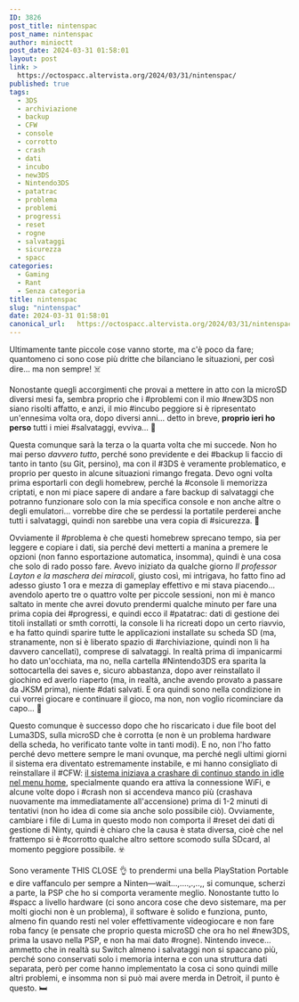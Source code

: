 ```yaml
---
ID: 3826
post_title: nintenspac
post_name: nintenspac
author: minioctt
post_date: 2024-03-31 01:58:01
layout: post
link: >
  https://octospacc.altervista.org/2024/03/31/nintenspac/
published: true
tags:
  - 3DS
  - archiviazione
  - backup
  - CFW
  - console
  - corrotto
  - crash
  - dati
  - incubo
  - new3DS
  - Nintendo3DS
  - patatrac
  - problema
  - problemi
  - progressi
  - reset
  - rogne
  - salvataggi
  - sicurezza
  - spacc
categories:
  - Gaming
  - Rant
  - Senza categoria
title: nintenspac
slug: "nintenspac"
date: 2024-03-31 01:58:01
canonical_url:   https://octospacc.altervista.org/2024/03/31/nintenspac/
---
```

<!-- wp:paragraph -->
<p markdown="1">Ultimamente tante piccole cose vanno storte, ma c'è poco da fare; quantomeno ci sono cose più dritte che bilanciano le situazioni, per così dire... ma non sempre! ☠️</p>
<!-- /wp:paragraph -->

<!-- wp:paragraph -->
<p markdown="1">Nonostante quegli accorgimenti che provai a mettere in atto con la microSD diversi mesi fa, sembra proprio che i #problemi con il mio #new3DS non siano risolti affatto, e anzi, il mio #incubo peggiore si è ripresentato un'ennesima volta ora, dopo diversi anni... detto in breve, <strong>proprio ieri ho perso</strong> tutti i miei #salvataggi, evviva... 🥱</p>
<!-- /wp:paragraph -->

<!-- wp:paragraph -->
<p markdown="1">Questa comunque sarà la terza o la quarta volta che mi succede. Non ho mai perso <em>davvero tutto</em>, perché sono previdente e dei #backup li faccio di tanto in tanto (su Git, persino), ma con il #3DS è veramente problematico, e proprio per questo in alcune situazioni rimango fregata. Devo ogni volta prima esportarli con degli homebrew, perché la #console li memorizza criptati, e non mi piace sapere di andare a fare backup di salvataggi che potranno funzionare solo con la mia specifica console e non anche altre o degli emulatori... vorrebbe dire che se perdessi la portatile perderei anche tutti i salvataggi, quindi non sarebbe una vera copia di #sicurezza. 🦧</p>
<!-- /wp:paragraph -->

<!-- wp:paragraph -->
<p markdown="1">Ovviamente il #problema è che questi homebrew sprecano tempo, sia per leggere e copiare i dati, sia perché devi metterti a manina a premere le opzioni (non fanno esportazione automatica, insomma), quindi è una cosa che solo di rado posso fare. Avevo iniziato da qualche giorno <em>Il professor Layton e la maschera dei miracoli</em>, giusto così, mi intrigava, ho fatto fino ad adesso giusto 1 ora e mezza di gameplay effettivo e mi stava piacendo... avendolo aperto tre o quattro volte per piccole sessioni, non mi è manco saltato in mente che avrei dovuto prendermi qualche minuto per fare una prima copia dei #progressi, e quindi ecco il #patatrac: dati di gestione dei titoli installati or smth corrotti, la console li ha ricreati dopo un certo riavvio, e ha fatto quindi sparire tutte le applicazioni installate su scheda SD (ma, stranamente, non si è liberato spazio di #archiviazione, quindi non li ha davvero cancellati), comprese di salvataggi. In realtà prima di impanicarmi ho dato un'occhiata, ma no, nella cartella #Nintendo3DS era sparita la sottocartella dei saves e, sicuro abbastanza, dopo aver reinstallato il giochino ed averlo riaperto (ma, in realtà, anche avendo provato a passare da JKSM prima), niente #dati salvati. E ora quindi sono nella condizione in cui vorrei giocare e continuare il gioco, ma non, non voglio ricominciare da capo... 🚱</p>
<!-- /wp:paragraph -->

<!-- wp:paragraph -->
<p markdown="1">Questo comunque è successo dopo che ho riscaricato i due file boot del Luma3DS, sulla microSD che è corrotta (e non è un problema hardware della scheda, ho verificato tante volte in tanti modi). E no, non l'ho fatto perché devo mettere sempre le mani ovunque, ma perché negli ultimi giorni il sistema era diventato estremamente instabile, e mi hanno consigliato di reinstallare il #CFW: <a href="https://t.me/Nlhlehde/180189">il sistema iniziava a crashare di continuo stando in idle nel menu home</a>, specialmente quando era attiva la connessione WiFi, e alcune volte dopo i #crash non si accendeva manco più (crashava nuovamente ma immediatamente all'accensione) prima di 1-2 minuti di tentativi (non ho idea di come sia anche solo possibile ciò). Ovviamente, cambiare i file di Luma in questo modo non comporta il #reset dei dati di gestione di Ninty, quindi è chiaro che la causa è stata diversa, cioè che nel frattempo si è #corrotto qualche altro settore scomodo sulla SDcard, al momento peggiore possibile. ☣️</p>
<!-- /wp:paragraph -->

<!-- wp:paragraph -->
<p markdown="1">Sono veramente THIS CLOSE 👌 to prendermi una bella PlayStation Portable e dire vaffanculo per sempre a Ninten—wait...,....,.,..,, si comunque, scherzi a parte, la PSP che ho si comporta veramente meglio. Nonostante tutto lo #spacc a livello hardware (ci sono ancora cose che devo sistemare, ma per molti giochi non è un problema), il software è solido e funziona, punto, almeno fin quando resti nel voler effettivamente videogiocare e non fare roba fancy (e pensate che proprio questa microSD che ora ho nel #new3DS, prima la usavo nella PSP, e non ha mai dato #rogne). Nintendo invece... ammetto che in realtà su Switch almeno i salvataggi non si spaccano più, perché sono conservati solo i memoria interna e con una struttura dati separata, però per come hanno implementato la cosa ci sono quindi mille altri problemi, e insomma non si può mai avere merda in Detroit, il punto è questo. 🛏️</p>
<!-- /wp:paragraph -->
